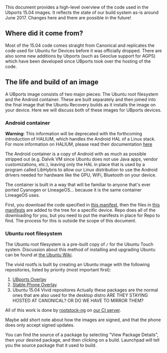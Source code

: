 This document provides a high-level overview of the code used in the Ubports 15.04 images. It reflects the state of our build system as-is around June 2017. Changes here and there are possible in the future!

## Where did it come from?

Most of the 15.04 code comes straight from Canonical and replicates the code used for  Ubuntu for Devices before it  was officially dropped. There are also some new additions by Ubports (such as Geoclue support for AGPS) which have been developed since UBports took over the hosting of the code.

## The life and build of an image

A UBports image consists of two major pieces: The Ubuntu root filesystem and the Android container. These are built separately and then joined into the final image that the Ubuntu Recovery  builds as it installs the image on your device. Here we will discuss both of these images for UBports devices.

### Android container

***Warning***: This information will be deprecated with the forthcoming introduction of HALIUM, which handles the Android HAL of a Linux stack. For more information on HALIUM, please read their documentation [here](https://halium.org/)

The Android container is a copy of Android with as much as possible stripped out (e.g. Dalvik VM since Ubuntu does not use Java apps, vendor customizations, etc.), leaving only the HAL in place that is used by a program called LibHybris to allow our Linux distribution to use the Android drivers needed for hardware like the GPU, WiFi, Bluetooth on your device.

The container is built in a way that will be familiar to anyone that's ever ported Cyanogen or LineageOS... because it is the same container LineageOS uses.

First, you download the code specified in [this manifest](https://github.com/ubports/android), then the files in [this manifests](https://github.com/ubports/build-scripts/blob/master/devices.xml) are added to the tree for a specific device. Repo does all of the downloading for you, but you need to put the manifests in place for Repo to find. The process for this is outside the scope of this document.

### Ubuntu root filesystem

The Ubuntu root filesystem is a pre-built copy of `/` for the Ubuntu Touch system. Discussion about this method of installing and upgrading Ubuntu can be found at [the Ubuntu Wiki](https://wiki.ubuntu.com/ImageBasedUpgrades/).

The vivid rootfs is built by creating an Ubuntu image with the following repositories, listed by priority (most important first):

1. [UBports Overlay](https://launchpad.net/~ubports-developers/+archive/ubuntu/overlay)
2. [Stable Phone Overlay](https://launchpad.net/~ci-train-ppa-service/+archive/ubuntu/stable-phone-overlay)
3. Ubuntu 15.04 Vivid repositores Actually these packages are the normal ones that are also used for the desktop distro ARE THEY STAYING HOSTED AT CANONICAL? OR DO WE HAVE TO MIRROR THEM?

All of this work is done by [rootstock-ng](https://github.com/ubports/rootstock-ng) on [our CI server](http://ci.ubports.com/job/vivid-rootfs-armhf/).

Maybe add short note about how the images are signed, and that the phone does only accept signed updates.

You can find the source of a package by selecting "View Package Details", then your desired package, and then clicking on a build. Launchpad will tell you the source package that it used to build.